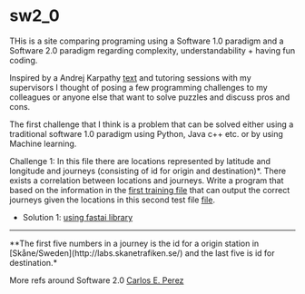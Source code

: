 # sw2_0
THis is a site comparing programing using a Software 1.0 paradigm and a Software 2.0 paradigm regarding complexity, understandability + having fun coding.

Inspired by a Andrej Karpathy [text](https://medium.com/@karpathy/software-2-0-a64152b37c35) and tutoring sessions with my supervisors I thought of posing a few programming challenges to my colleagues or anyone else that want to solve puzzles and discuss pros and cons.

The first challenge that I think is a problem that can be solved either using a traditional software 1.0 paradigm using Python, Java c++ etc. or by using Machine learning.

Challenge 1:
In this file there are locations represented by latitude and longitude and journeys (consisting of id for origin and destination)*. There exists a correlation between locations and journeys. Write a program that based on the information in the [first training file](data.csv) that can output the correct journeys given the locations in this second test file [file](dataTest).

* Solution 1: [using fastai library](fastai.ipynb)

<hr>
**The first five numbers in a journey is the id for a origin station in [Skåne/Sweden](http://labs.skanetrafiken.se/) and the last five is id for destination.*

More refs around Software 2.0
[Carlos E. Perez](https://medium.com/intuitionmachine/is-deep-learning-software-2-0-cc7ad46b138f)
